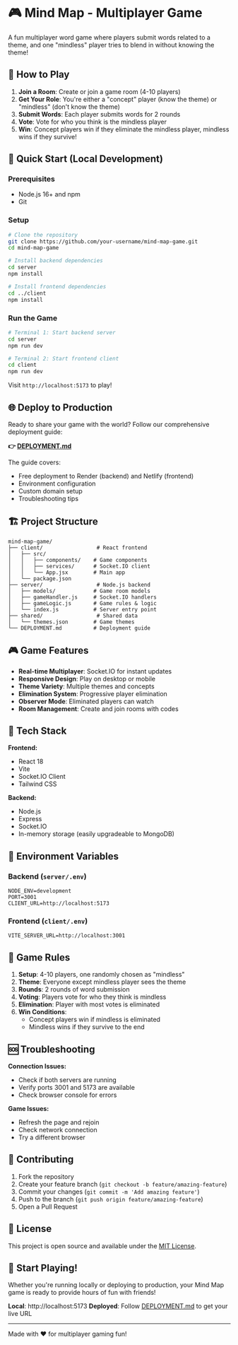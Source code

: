 # 🎮 Mind Map - Multiplayer Game

A fun multiplayer word game where players submit words related to a theme, and one "mindless" player tries to blend in without knowing the theme!

## 🎯 How to Play

1. **Join a Room**: Create or join a game room (4-10 players)
2. **Get Your Role**: You're either a "concept" player (know the theme) or "mindless" (don't know the theme)
3. **Submit Words**: Each player submits words for 2 rounds
4. **Vote**: Vote for who you think is the mindless player
5. **Win**: Concept players win if they eliminate the mindless player, mindless wins if they survive!

## 🚀 Quick Start (Local Development)

### Prerequisites
- Node.js 16+ and npm
- Git

### Setup
```bash
# Clone the repository
git clone https://github.com/your-username/mind-map-game.git
cd mind-map-game

# Install backend dependencies
cd server
npm install

# Install frontend dependencies
cd ../client
npm install
```

### Run the Game
```bash
# Terminal 1: Start backend server
cd server
npm run dev

# Terminal 2: Start frontend client
cd client
npm run dev
```

Visit `http://localhost:5173` to play!

## 🌐 Deploy to Production

Ready to share your game with the world? Follow our comprehensive deployment guide:

**👉 [DEPLOYMENT.md](DEPLOYMENT.md)**

The guide covers:
- Free deployment to Render (backend) and Netlify (frontend)
- Environment configuration
- Custom domain setup
- Troubleshooting tips

## 🏗️ Project Structure

```
mind-map-game/
├── client/                 # React frontend
│   ├── src/
│   │   ├── components/    # Game components
│   │   ├── services/      # Socket.IO client
│   │   └── App.jsx        # Main app
│   └── package.json
├── server/                 # Node.js backend
│   ├── models/            # Game room models
│   ├── gameHandler.js     # Socket.IO handlers
│   ├── gameLogic.js       # Game rules & logic
│   └── index.js           # Server entry point
├── shared/                 # Shared data
│   └── themes.json        # Game themes
└── DEPLOYMENT.md          # Deployment guide
```

## 🎮 Game Features

- **Real-time Multiplayer**: Socket.IO for instant updates
- **Responsive Design**: Play on desktop or mobile
- **Theme Variety**: Multiple themes and concepts
- **Elimination System**: Progressive player elimination
- **Observer Mode**: Eliminated players can watch
- **Room Management**: Create and join rooms with codes

## 🔧 Tech Stack

**Frontend:**
- React 18
- Vite
- Socket.IO Client
- Tailwind CSS

**Backend:**
- Node.js
- Express
- Socket.IO
- In-memory storage (easily upgradeable to MongoDB)

## 📝 Environment Variables

### Backend (`server/.env`)
```
NODE_ENV=development
PORT=3001
CLIENT_URL=http://localhost:5173
```

### Frontend (`client/.env`)
```
VITE_SERVER_URL=http://localhost:3001
```

## 🎯 Game Rules

1. **Setup**: 4-10 players, one randomly chosen as "mindless"
2. **Theme**: Everyone except mindless player sees the theme
3. **Rounds**: 2 rounds of word submission
4. **Voting**: Players vote for who they think is mindless
5. **Elimination**: Player with most votes is eliminated
6. **Win Conditions**:
   - Concept players win if mindless is eliminated
   - Mindless wins if they survive to the end

## 🆘 Troubleshooting

**Connection Issues:**
- Check if both servers are running
- Verify ports 3001 and 5173 are available
- Check browser console for errors

**Game Issues:**
- Refresh the page and rejoin
- Check network connection
- Try a different browser

## 🤝 Contributing

1. Fork the repository
2. Create your feature branch (`git checkout -b feature/amazing-feature`)
3. Commit your changes (`git commit -m 'Add amazing feature'`)
4. Push to the branch (`git push origin feature/amazing-feature`)
5. Open a Pull Request

## 📄 License

This project is open source and available under the [MIT License](LICENSE).

## 🎉 Start Playing!

Whether you're running locally or deploying to production, your Mind Map game is ready to provide hours of fun with friends!

**Local**: http://localhost:5173
**Deployed**: Follow [DEPLOYMENT.md](DEPLOYMENT.md) to get your live URL

---

Made with ❤️ for multiplayer gaming fun! 